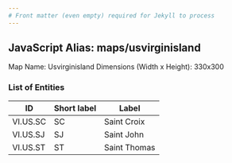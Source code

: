 ```yaml
---
# Front matter (even empty) required for Jekyll to process
---
```


## JavaScript Alias: maps/usvirginisland

Map Name: Usvirginisland
Dimensions (Width x Height): 330x300





### List of Entities

ID | Short label | Label
---|---|---|
VI.US.SC|SC|Saint Croix
VI.US.SJ|SJ|Saint John
VI.US.ST|ST|Saint Thomas

